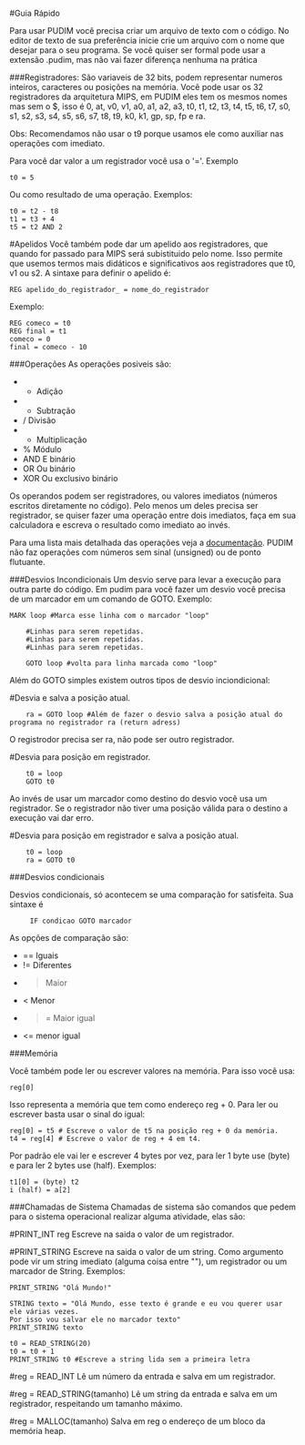 #Guia Rápido

Para usar PUDIM você precisa criar um arquivo de texto com o código. No editor de texto de sua preferência inicie crie um arquivo com o nome que desejar para o seu programa. Se você quiser ser formal pode usar a extensão .pudim, mas não vai fazer diferença nenhuma na prática

###Registradores:
São variaveis de 32 bits, podem representar numeros inteiros, caracteres ou posições na memória. Você pode usar os 32 registradores da arquitetura MIPS, em PUDIM eles tem os mesmos nomes mas sem o $, isso é 0, at, v0, v1, a0, a1, a2, a3, t0, t1, t2, t3, t4, t5, t6, t7, s0, s1, s2, s3, s4, s5, s6, s7, t8, t9, k0, k1, gp, sp, fp e ra.
 
Obs: Recomendamos não usar o t9 porque usamos ele como auxiliar nas operações com imediato.

Para você dar valor a um registrador você usa o '='. Exemplo
```
t0 = 5
```

Ou como resultado de uma operação. Exemplos:
```
t0 = t2 - t8
t1 = t3 + 4
t5 = t2 AND 2
```

#Apelidos
Você também pode dar um apelido aos registradores, que quando for passado para MIPS será subistituido pelo nome. Isso permite que usemos termos mais didáticos e significativos aos registradores que t0, v1 ou s2.
A sintaxe para definir o apelido é:
```
REG apelido_do_registrador_ = nome_do_registrador
```
Exemplo:
```
REG comeco = t0
REG final = t1
comeco = 0
final = comeco - 10
```

###Operações
As operações posiveis são:

* +   Adição
* -   Subtração
* /   Divisão
* *   Multiplicação
* %   Módulo
* AND E binário
* OR  Ou binário
* XOR Ou exclusivo binário

Os operandos podem ser registradores, ou valores imediatos (números escritos diretamente no código).
Pelo menos um deles precisa ser registrador, se quiser fazer uma operação entre dois imediatos, faça em sua calculadora e escreva o resultado como imediato ao invés.

Para uma lista mais detalhada das operações veja a [documentação](documentacao.md).
PUDIM não faz operações com números sem sinal (unsigned) ou de ponto flutuante.

###Desvios Incondicionais
Um desvio serve para levar a execução para outra parte do código. Em pudim para você fazer um desvio você precisa de um marcador em um comando de GOTO.
Exemplo:
```
MARK loop #Marca esse linha com o marcador "loop"
    
    #Linhas para serem repetidas.
    #Linhas para serem repetidas.
    #Linhas para serem repetidas.

    GOTO loop #volta para linha marcada como "loop"
```

Além do GOTO simples existem outros tipos de desvio inciondicional:

#Desvia e salva a posição atual.
```
    ra = GOTO loop #Além de fazer o desvio salva a posição atual do programa no registrador ra (return adress)
```
O registrodor precisa ser ra, não pode ser outro registrador.

#Desvia para posição em registrador.
```
    t0 = loop
    GOTO t0
```
Ao invés de usar um marcador como destino do desvio você usa um registrador.
Se o registrador não tiver uma posição válida para o destino a execução vai dar erro.

#Desvia para posição em registrador e salva a posição atual.
```
    t0 = loop
    ra = GOTO t0
```

###Desvios condicionais

Desvios condicionais, só acontecem se uma comparação for satisfeita. Sua sintaxe é
```
     IF condicao GOTO marcador
```
As opções de comparação são:
* ==  Iguais
* !=  Diferentes
* >   Maior
* <   Menor
* >=  Maior igual
* <=  menor igual

###Memória

Você também pode ler ou escrever valores na memória.
Para isso você usa:
```
reg[0]
```
Isso representa a memória que tem como endereço reg + 0.
Para ler ou escrever basta usar o sinal do igual:
```
reg[0] = t5 # Escreve o valor de t5 na posição reg + 0 da memória.
t4 = reg[4] # Escreve o valor de reg + 4 em t4.
```
Por padrão ele vai ler e escrever 4 bytes por vez, para ler 1 byte use (byte) e para ler 2 bytes use (half).
Exemplos: 
```
t1[0] = (byte) t2
i (half) = a[2]
```

###Chamadas de Sistema
Chamadas de sistema são comandos que pedem para o sistema operacional realizar alguma atividade, elas são:

#PRINT_INT reg
Escreve na saida o valor de um registrador.

#PRINT_STRING
Escreve na saida o valor de um string.
Como argumento pode vir um string imediato (alguma coisa entre ""), um registrador ou um marcador de String.
Exemplos:
```
PRINT_STRING "Olá Mundo!"

STRING texto = "Olá Mundo, esse texto é grande e eu vou querer usar ele várias vezes.
Por isso vou salvar ele no marcador texto"
PRINT_STRING texto

t0 = READ_STRING(20)
t0 = t0 + 1
PRINT_STRING t0 #Escreve a string lida sem a primeira letra

```

#reg = READ_INT
Lê um número da entrada e salva em um registrador.

#reg = READ_STRING(tamanho)
Lê um string da entrada e salva em um registrador, respeitando um tamanho máximo.

#reg = MALLOC(tamanho)
Salva em reg o endereço de um bloco da memória heap.
